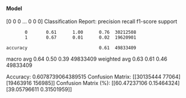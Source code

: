 #### Model
[0 0 0 ... 0 0 0]
Classification Report:
              precision    recall  f1-score   support

           0       0.61      1.00      0.76  30212508
           1       0.67      0.01      0.02  19620901

    accuracy                           0.61  49833409
   macro avg       0.64      0.50      0.39  49833409
weighted avg       0.63      0.61      0.46  49833409

Accuracy: 0.6078739064389515
Confusion Matrix:
[[30135444    77064]
 [19463916   156985]]
Confusion Matrix (%):
[[60.47237106  0.15464324]
 [39.05796611  0.31501959]]
